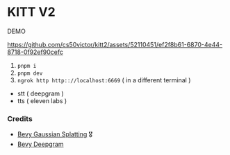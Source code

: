 # KITT V2

DEMO

https://github.com/cs50victor/kitt2/assets/52110451/ef2f8b61-6870-4e44-8718-0f92ef90cefc

1. `pnpm i`
2. `pnpm dev`
3. `ngrok http http:://localhost:6669` ( in a different terminal )

- stt ( deepgram )
- tts ( eleven labs )

### Credits

- [Bevy Gaussian Splatting](https://github.com/mosure/bevy_gaussian_splatting) 🎖️
- [Bevy Deepgram](https://github.com/deepgram-devs/bevy-deepgram)

